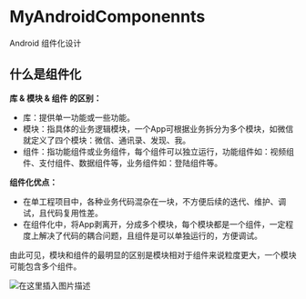 # MyAndroidComponennts
Android 组件化设计

## 什么是组件化

**库 & 模块 & 组件 的区别：**

- 库：提供单一功能或一些功能。
- 模块：指具体的业务逻辑模块，一个App可根据业务拆分为多个模块，如微信就定义了四个模块：微信、通讯录、发现、我。
- 组件：指功能组件或业务组件，每个组件可以独立运行，功能组件如：视频组件、支付组件、数据组件等，业务组件如：登陆组件等。

**组件化优点：**

- 在单工程项目中，各种业务代码混杂在一块，不方便后续的迭代、维护、调试，且代码复用性差。
- 在组件化中，将App剥离开，分成多个模块，每个模块都是一个组件，一定程度上解决了代码的耦合问题，且组件是可以单独运行的，方便调试。

由此可见，模块和组件的最明显的区别是模块相对于组件来说粒度更大，一个模块可能包含多个组件。

![在这里插入图片描述](https://img-blog.csdnimg.cn/96bf6cfd68da46a5b5b50810135bd35a.png)

